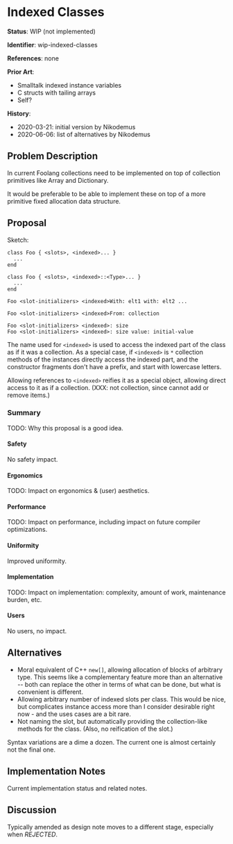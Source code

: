 # Indexed Classes

**Status**: WIP (not implemented)

**Identifier**: wip-indexed-classes

**References**: none

**Prior Art**:
- Smalltalk indexed instance variables
- C structs with tailing arrays
- Self?

**History**:
- 2020-03-21: initial version by Nikodemus
- 2020-06-06: list of alternatives by Nikodemus

## Problem Description

In current Foolang collections need to be implemented on top of collection
primitives like Array and Dictionary.

It would be preferable to be able to implement these on top of a more primitive
fixed allocation data structure.

## Proposal

Sketch:

```
class Foo { <slots>, <indexed>... }
  ...
end

class Foo { <slots>, <indexed>::<Type>... }
  ...
end

Foo <slot-initializers> <indexed>With: elt1 with: elt2 ...

Foo <slot-initializers> <indexed>From: collection

Foo <slot-initializers> <indexed>: size
Foo <slot-initializers> <indexed>: size value: initial-value
```

The name used for `<indexed>` is used to access the indexed part of the class as
if it was a collection. As a special case, if `<indexed>` is `*` collection
methods of the instances directly access the indexed part, and the constructor
fragments don't have a prefix, and start with lowercase letters.

Allowing references to `<indexed>` reifies it as a special object, allowing
direct access to it as if a collection. (XXX: not collection, since cannot add
or remove items.)

### Summary

TODO: Why this proposal is a good idea.

#### Safety

No safety impact.

#### Ergonomics

TODO: Impact on ergonomics & (user) aesthetics.

#### Performance

TODO: Impact on performance, including impact on future compiler optimizations.

#### Uniformity

Improved uniformity.

#### Implementation

TODO: Impact on implementation: complexity, amount of work, maintenance burden, etc.

#### Users

No users, no impact.

## Alternatives

- Moral equivalent of C++ `new[]`, allowing allocation of blocks of arbitrary
  type. This seems like a complementary feature more than an alternative -- both
  can replace the other in terms of what can be done, but what is convenient is
  different.
- Allowing arbitrary number of indexed slots per class. This would be nice, but
  complicates instance access more than I consider desirable right now - and
  the uses cases are a bit rare.
- Not naming the slot, but automatically providing the collection-like methods
  for the class. (Also, no reification of the slot.)

Syntax variations are a dime a dozen. The current one is almost certainly not
the final one.

## Implementation Notes

Current implementation status and related notes.

## Discussion

Typically amended as design note moves to a different stage, especially
when _REJECTED_.
